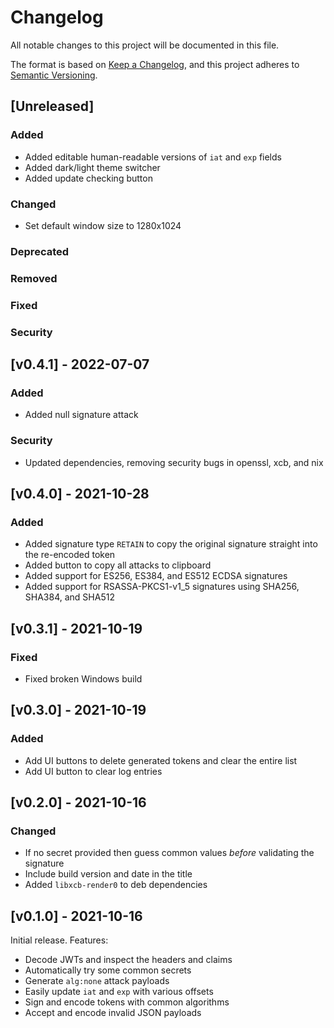 # Changelog
All notable changes to this project will be documented in this file.

The format is based on [Keep a Changelog](https://keepachangelog.com/en/1.0.0/),
and this project adheres to [Semantic Versioning](https://semver.org/spec/v2.0.0.html).

## [Unreleased]
### Added
* Added editable human-readable versions of `iat` and `exp` fields
* Added dark/light theme switcher
* Added update checking button

### Changed
* Set default window size to 1280x1024

### Deprecated

### Removed

### Fixed

### Security

## [v0.4.1] - 2022-07-07
### Added
* Added null signature attack

### Security
* Updated dependencies, removing security bugs in openssl, xcb, and nix

## [v0.4.0] - 2021-10-28
### Added
* Added signature type `RETAIN` to copy the original signature straight
  into the re-encoded token
* Added button to copy all attacks to clipboard
* Added support for ES256, ES384, and ES512 ECDSA signatures
* Added support for RSASSA-PKCS1-v1_5 signatures using SHA256, SHA384,
  and SHA512

## [v0.3.1] - 2021-10-19
### Fixed
* Fixed broken Windows build

## [v0.3.0] - 2021-10-19
### Added
* Add UI buttons to delete generated tokens and clear the entire list
* Add UI button to clear log entries

## [v0.2.0] - 2021-10-16
### Changed
* If no secret provided then guess common values *before* validating the
  signature
* Include build version and date in the title
* Added `libxcb-render0` to deb dependencies

## [v0.1.0] - 2021-10-16
Initial release. Features:

* Decode JWTs and inspect the headers and claims
* Automatically try some common secrets
* Generate `alg:none` attack payloads
* Easily update `iat` and `exp` with various offsets
* Sign and encode tokens with common algorithms
* Accept and encode invalid JSON payloads
